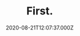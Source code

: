 ---
date: 2020-08-21T12:07:37.000Z
title: First.
latitude: 52.142246
longitude: 1.266339
url: http://www.firstcoffeeshop.co.uk
category: checkin
---